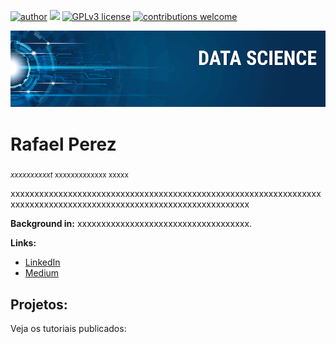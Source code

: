 [![author](https://img.shields.io/badge/author-RafaelPerez-red.svg)](https://www.linkedin.com/in/rafael-perez-64965124/) [![](https://img.shields.io/badge/python-3.7+-blue.svg)](https://www.python.org/downloads/release/python-365/) [![GPLv3 license](https://img.shields.io/badge/License-GPLv3-blue.svg)](http://perso.crans.org/besson/LICENSE.html) [![contributions welcome](https://img.shields.io/badge/contributions-welcome-brightgreen.svg?style=flat)](https://github.com/carlosfab/data_science/issues)

<p align="center">
  <img src="banner.png" >
</p>

# Rafael Perez
<sub>*xxxxxxxxxxt* xxxxxxxxxxxxx xxxxx</sub>

xxxxxxxxxxxxxxxxxxxxxxxxxxxxxxxxxxxxxxxxxxxxxxxxxxxxxxxxxxxxxxxxxxxxxxxxxxxxxxxxxxxxxxxxxxxxxxxxxxxxxxxxxxxxxxxxxxx

**Background in:** xxxxxxxxxxxxxxxxxxxxxxxxxxxxxxxxxxxx.

**Links:**
* [LinkedIn](https://www.linkedin.com/in/rafael-perez-64965124/)
* [Medium](https://www.medium.com)


## Projetos:
Veja os tutoriais publicados:



